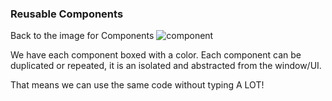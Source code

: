### Reusable Components

Back to the image for Components
![component](https://i.stack.imgur.com/SrjVR.png "Component")

We have each component boxed with a color.
Each component can be duplicated or repeated, it is an isolated and abstracted from the window/UI.

That means we can use the same code without typing A LOT!
